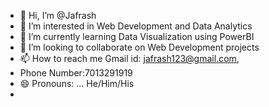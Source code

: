 - 👋 Hi, I’m @Jafrash
- 👀 I’m interested in Web Development and Data Analytics
- 🌱 I’m currently learning Data Visualization using PowerBI
- 💞️ I’m looking to collaborate on Web Development projects
- 📫 How to reach me Gmail id: jafrash123@gmail.com,
- Phone Number:7013291919
- 😄 Pronouns: ... He/Him/His
- 

<!---
Jafrash/Jafrash is a ✨ special ✨ repository because its `README.md` (this file) appears on your GitHub profile.
You can click the Preview link to take a look at your changes.
--->
